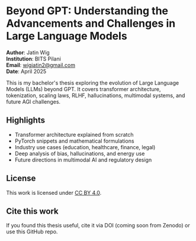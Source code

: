 # Beyond GPT: Understanding the Advancements and Challenges in Large Language Models

**Author**: Jatin Wig  
**Institution**: BITS Pilani  
**Email**: wigjatin2@gmail.com  
**Date**: April 2025

This is my bachelor's thesis exploring the evolution of Large Language Models (LLMs) beyond GPT. It covers transformer architecture, tokenization, scaling laws, RLHF, hallucinations, multimodal systems, and future AGI challenges.

## Highlights
- Transformer architecture explained from scratch
- PyTorch snippets and mathematical formulations
- Industry use cases (education, healthcare, finance, legal)
- Deep analysis of bias, hallucinations, and energy use
- Future directions in multimodal AI and regulatory design

## License
This work is licensed under [CC BY 4.0](https://creativecommons.org/licenses/by/4.0/).

## Cite this work
If you found this thesis useful, cite it via DOI (coming soon from Zenodo) or use this GitHub repo.
